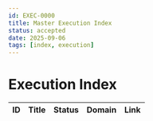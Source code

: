 ```yaml
---
id: EXEC-0000
title: Master Execution Index
status: accepted
date: 2025-09-06
tags: [index, execution]
---
```


# Execution Index

| ID | Title | Status | Domain | Link |
|---|---|---|---|---|

